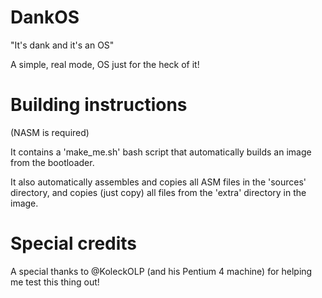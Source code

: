 # DankOS
"It's dank and it's an OS"

A simple, real mode, OS just for the heck of it!

# Building instructions
(NASM is required)

It contains a 'make_me.sh' bash script that automatically builds an image
from the bootloader.

It also automatically assembles and copies all ASM files in the 'sources'
directory, and copies (just copy) all files from the 'extra' directory
in the image.

# Special credits
A special thanks to @KoleckOLP (and his Pentium 4 machine) for helping
me test this thing out!
